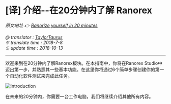 # [译] 介绍--在20分钟内了解 Ranorex

*原文地址 👉 [Ranorize yourself in 20 minutes][0]*

*@ translator : [TaylorTaurus](https://github.com/taylortaurus)*    
*♋ translate time : 2018-7-8*    
*♋ update time : 2018-10-13*  

---

欢迎来到在20分钟内了解Ranorex板块。在本指南中，你将在Ranorex Studio中迈出第一步，并熟悉其一些基本功能。在这里你将通过6个简单步骤创建你的第一个自动化软件测试来完成此任务。

![Introduction](https://gitee.com/taylortaurus/RX_UserGuide_GitBook_Picbed/raw/master/Ranorizeyourselfin20minutes/A1010-0000010.png)

在未来的20分钟内，你需要一台工作电脑，我们将继续介绍其他所有内容。

[0]: https://www.ranorex.com/help/latest/ranorex-studio-fundamentals/ranorex-studio-fundamentals/introduction/

